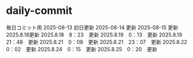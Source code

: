 # daily-commit
毎日コミット用
2025-08-13 初日更新
2025-08-14 更新
2025-08-15 更新
2025.8.18更新
2025.8.18　8：23　更新
2025.8.19　0：13　更新
2025.8.19　21：48　更新
2025.8.21　0：08　更新
2025.8.21　23：07　更新
2025.8.22　0：02　更新
2025.8.24　0：15　更新
2025.8.25　0：20　更新
